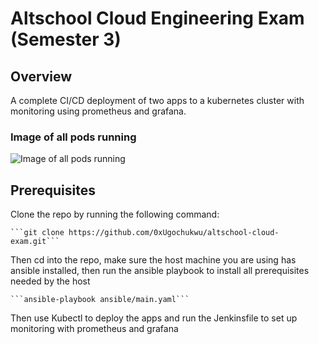 # Altschool Cloud Engineering Exam (Semester 3)

## Overview
A complete CI/CD deployment of two apps to a kubernetes cluster with monitoring using prometheus and grafana.

### Image of all pods running
![Image of all pods running]('https://github.com/0xUgochukwu/altschool-cloud-exam/blob/02439018b5b68141575c9138baa95ae19190dc52/pods-list.jpg')

## Prerequisites

Clone the repo by running the following command:
    
    ```git clone https://github.com/0xUgochukwu/altschool-cloud-exam.git```

Then cd into the repo, make sure the host machine you are using has ansible installed, then run the ansible playbook to install all prerequisites needed by the host

    ```ansible-playbook ansible/main.yaml```

Then use Kubectl to deploy the apps and run the Jenkinsfile to set up monitoring with prometheus and grafana